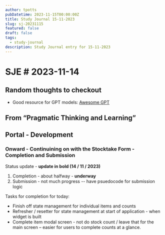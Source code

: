 ```yaml
---
author: tpotts
pubDatetime: 2023-11-15T00:00:00Z
title: Study Journal 15-11-2023
slug: sj-20231115
featured: false
draft: false
tags:
  - study-journal
description: Study Journal entry for 15-11-2023
---
```

# SJE # 2023-11-14

## Random thoughts to checkout

- Good resource for GPT models: [Awesome GPT](https://github.com/ai-boost/Awesome-GPTs)

## From “Pragmatic Thinking and Learning”

## Portal - Development

### Onward - Continuining on with the Stocktake Form - Completion and Submission

Status update - **update in bold (14 / 11 / 2023)**

1.  Completion - about halfway - **underway**
2.  Submission - not much progress -- have psuedocode for submission logic

Tasks for completion for today:

- Finish off state management for individual items and counts
- Refresher / resetter for state management at start of application - when widget is built
- Complete item modal screen - not do stock count / leave that for the main screen – easier for users to complete counts at a glance.


